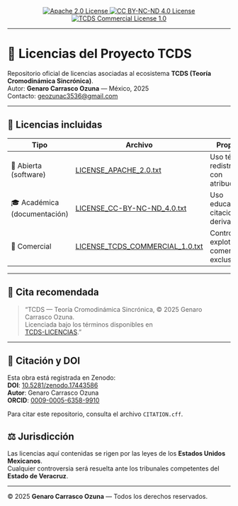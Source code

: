<p align="center">

  <a href="https://github.com/geozunac3536-jpg/TCDS-LICENCIAS/blob/main/LICENSE_APACHE_2.0.txt">
    <img src="https://img.shields.io/badge/License-Apache%202.0-blue.svg" alt="Apache 2.0 License">
  </a>

  <a href="https://github.com/geozunac3536-jpg/TCDS-LICENCIAS/blob/main/LICENSE_CC-BY-NC-ND_4.0.txt">
    <img src="https://img.shields.io/badge/License-CC--BY--NC--ND%204.0-lightgrey.svg" alt="CC BY-NC-ND 4.0 License">
  </a>

  <a href="https://github.com/geozunac3536-jpg/TCDS-LICENCIAS/blob/main/LICENSE_TCDS_COMMERCIAL_1.0.txt">
    <img src="https://img.shields.io/badge/License-TCDS%20Commercial%201.0-darkred.svg" alt="TCDS Commercial License 1.0">
  </a>

</p>

---

# 📘 Licencias del Proyecto TCDS

Repositorio oficial de licencias asociadas al ecosistema **TCDS (Teoría Cromodinámica Sincrónica)**.  
Autor: **Genaro Carrasco Ozuna** — México, 2025  
Contacto: [geozunac3536@gmail.com](mailto:geozunac3536@gmail.com)

---

## 🧩 Licencias incluidas

| Tipo | Archivo | Propósito |
|------|----------|------------|
| 🧩 Abierta (software) | [LICENSE_APACHE_2.0.txt](LICENSE_APACHE_2.0.txt) | Uso técnico y redistribución con atribución |
| 🎓 Académica (documentación) | [LICENSE_CC-BY-NC-ND_4.0.txt](LICENSE_CC-BY-NC-ND_4.0.txt) | Uso educativo y citacional, sin derivaciones |
| 💼 Comercial | [LICENSE_TCDS_COMMERCIAL_1.0.txt](LICENSE_TCDS_COMMERCIAL_1.0.txt) | Control y explotación comercial exclusiva |

---

## 🔗 Cita recomendada

> “TCDS — Teoría Cromodinámica Sincrónica, © 2025 Genaro Carrasco Ozuna.  
> Licenciada bajo los términos disponibles en  
> [TCDS-LICENCIAS](https://github.com/geozunac3536-jpg/TCDS-LICENCIAS).”

---
## 📌 Citación y DOI

Esta obra está registrada en Zenodo:  
**DOI**: [10.5281/zenodo.17443586](https://doi.org/10.5281/zenodo.17443586)  
**Autor**: Genaro Carrasco Ozuna  
**ORCID**: [0009-0005-6358-9910](https://orcid.org/0009-0005-6358-9910)

Para citar este repositorio, consulta el archivo `CITATION.cff`.

## ⚖️ Jurisdicción

Las licencias aquí contenidas se rigen por las leyes de los **Estados Unidos Mexicanos**.  
Cualquier controversia será resuelta ante los tribunales competentes del **Estado de Veracruz**.

---

© 2025 **Genaro Carrasco Ozuna** — Todos los derechos reservados.
